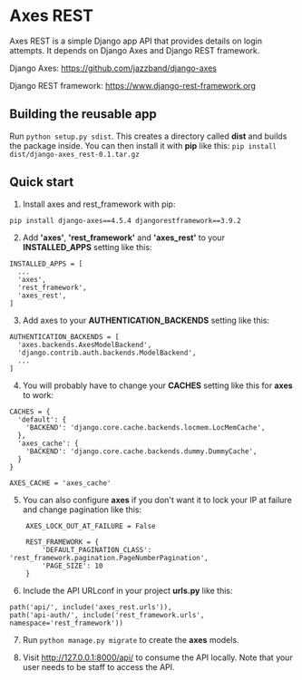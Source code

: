 # Axes REST
Axes REST is a simple Django app API that provides details on login attempts.
It depends on Django Axes and Django REST framework.

Django Axes: https://github.com/jazzband/django-axes

Django REST framework: https://www.django-rest-framework.org

## Building the reusable app

Run `python setup.py sdist`. This creates a directory called **dist** and builds the package inside. You can then install it with **pip** like this: `pip install dist/django-axes_rest-0.1.tar.gz`

## Quick start

1. Install axes and rest_framework with pip:

`pip install django-axes==4.5.4 djangorestframework==3.9.2`

2. Add **'axes'**, **'rest_framework'** and **'axes_rest'** to your **INSTALLED_APPS**
   setting like this:

```
INSTALLED_APPS = [
  ...
  'axes',
  'rest_framework',
  'axes_rest',
]
```

3. Add axes to your **AUTHENTICATION_BACKENDS** setting like this:

```
AUTHENTICATION_BACKENDS = [
  'axes.backends.AxesModelBackend',
  'django.contrib.auth.backends.ModelBackend',
  ...
]
```

4. You will probably have to change your **CACHES** setting like this for **axes** to work:

```
CACHES = {
  'default': {
    'BACKEND': 'django.core.cache.backends.locmem.LocMemCache',
  },
  'axes_cache': {
    'BACKEND': 'django.core.cache.backends.dummy.DummyCache',
  }
}

AXES_CACHE = 'axes_cache'
```

5. You can also configure **axes** if you don't want it to lock your IP at failure
   and change pagination like this:

```
    AXES_LOCK_OUT_AT_FAILURE = False

    REST_FRAMEWORK = {
        'DEFAULT_PAGINATION_CLASS': 'rest_framework.pagination.PageNumberPagination',
        'PAGE_SIZE': 10
    }
```

6. Include the API URLconf in your project **urls.py** like this:

```
path('api/', include('axes_rest.urls')),
path('api-auth/', include('rest_framework.urls', namespace='rest_framework'))
```

7. Run `python manage.py migrate` to create the **axes** models.

8. Visit http://127.0.0.1:8000/api/ to consume the API locally.
   Note that your user needs to be staff to access the API.

